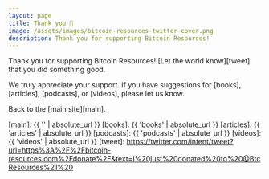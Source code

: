 ```yaml
---
layout: page
title: Thank you 🧡
image: /assets/images/bitcoin-resources-twitter-cover.png
description: Thank you for supporting Bitcoin Resources!
---
```


Thank you for supporting Bitcoin Resources!
[Let the world know][tweet] that you did something good.

We truly appreciate your support. If you have suggestions for [books],
[articles], [podcasts], or [videos], please let us know.

Back to the [main site][main].


[main]: {{ '' | absolute_url }}
[books]: {{ 'books' | absolute_url }}
[articles]: {{ 'articles' | absolute_url }}
[podcasts]: {{ 'podcasts' | absolute_url }}
[videos]: {{ 'videos' | absolute_url }}
[tweet]: https://twitter.com/intent/tweet?url=https%3A%2F%2Fbitcoin-resources.com%2Fdonate%2F&text=I%20just%20donated%20to%20@BtcResources%21%20
